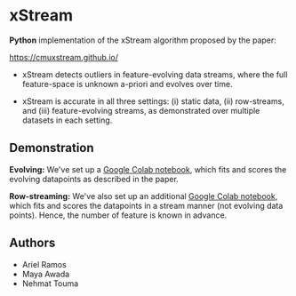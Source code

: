 # xStream

**Python** implementation of the xStream algorithm proposed by the paper:

https://cmuxstream.github.io/

* xStream detects outliers in feature-evolving data streams, where the full feature-space is unknown a-priori and evolves over time.

* xStream is accurate in all three settings: (i) static data, (ii) row-streams, and (iii) feature-evolving streams, as demonstrated over multiple datasets in each setting.

## Demonstration

**Evolving:** We've set up a [Google Colab notebook](https://colab.research.google.com/drive/1riknnKQm9S5lkroI4SrsqkvkCLd-Bilr?usp=sharing), which fits and scores the evolving datapoints as described in the paper.

**Row-streaming:** We've also set up an additional [Google Colab notebook](https://colab.research.google.com/drive/1S14lEizH_gsN_E0knZvPwEOk3KsILcm_?usp=sharing), which fits and scores the datapoints in a stream manner (not evolving data points). Hence, the number of feature is known in advance.

## Authors

* Ariel Ramos
* Maya Awada
* Nehmat Touma
